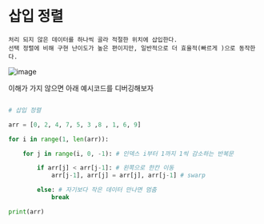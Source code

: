 # 삽입 정렬

```
처리 되지 않은 데이터를 하나씩 골라 적절한 위치에 삽입한다.
선택 정렬에 비해 구현 난이도가 높은 편이지만, 일반적으로 더 효율적(빠르게 )으로 동작한다.
```

![image](https://user-images.githubusercontent.com/87055456/133391690-3164f783-06ea-4ad0-aa97-37f930f59dff.png)

이해가 가지 않으면 아래 예시코드를 디버깅해보자
``` python

# 삽입 정렬

arr = [0, 2, 4, 7, 5, 3 ,8 , 1, 6, 9]

for i in range(1, len(arr)):

    for j in range(i, 0, -1): # 인덱스 i부터 1까지 1씩 감소하는 반복문

        if arr[j] < arr[j-1]: # 왼쪽으로 한칸 이동
            arr[j-1], arr[j] = arr[j], arr[j-1] # swarp

        else: # 자기보다 작은 데이터 만나면 멈춤
            break

print(arr)


```
